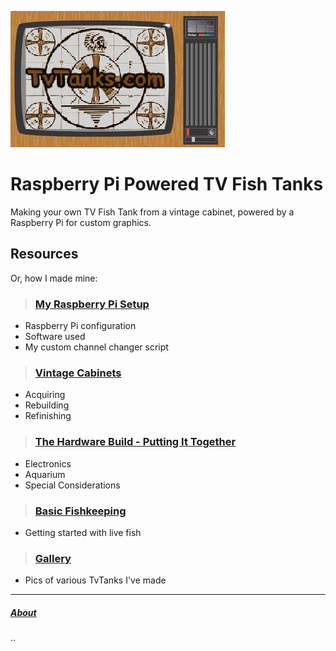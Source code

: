 <script async src="https://api.countapi.xyz/hit/tvtanks.com/visits?callback=cb"></script>

![TvTanks.com Logo](/assets/images/tvtanktv.JPG)

# Raspberry Pi Powered TV Fish Tanks

Making your own TV Fish Tank from a vintage cabinet, powered by a Raspberry Pi for custom graphics.

## Resources

Or, how I made mine:

> ### [My Raspberry Pi Setup](/pages/raspberry-pi.md)

- Raspberry Pi configuration
- Software used
- My custom channel changer script

> ### [Vintage Cabinets](/pages/vintage-cabinets.md)

- Acquiring
- Rebuilding
- Refinishing

> ### [The Hardware Build - Putting It Together](/pages/hardware.md)

- Electronics
- Aquarium
- Special Considerations

> ### [Basic Fishkeeping](/pages/fish.md)

- Getting started with live fish

> ### [Gallery](/pages/gallery.md)

- Pics of various TvTanks I've made

---

##### [About](/pages/about.md)

<div id="visits">..</div>

## <script>function cb(response) {document.getElementById('visits').innerText = response.value;}</script>

<script src="https://utteranc.es/client.js"
        repo="martinvicknair/tvtanks.com"
        issue-term="pathname"
        theme="github-light"
        crossorigin="anonymous"
        async>
</script>
